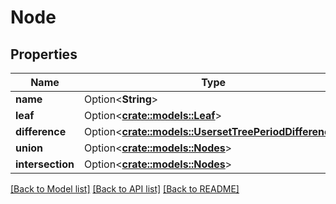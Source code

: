 # Node

## Properties

Name | Type | Description | Notes
------------ | ------------- | ------------- | -------------
**name** | Option<**String**> |  | [optional]
**leaf** | Option<[**crate::models::Leaf**](Leaf.md)> |  | [optional]
**difference** | Option<[**crate::models::UsersetTreePeriodDifference**](UsersetTree.Difference.md)> |  | [optional]
**union** | Option<[**crate::models::Nodes**](Nodes.md)> |  | [optional]
**intersection** | Option<[**crate::models::Nodes**](Nodes.md)> |  | [optional]

[[Back to Model list]](../README.md#documentation-for-models) [[Back to API list]](../README.md#documentation-for-api-endpoints) [[Back to README]](../README.md)


